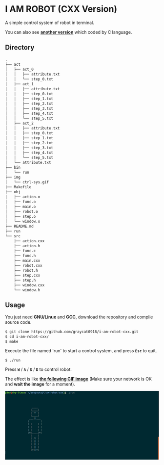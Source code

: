 # I AM ROBOT (CXX Version)

A simple control system of robot in terminal.

You can also see **[another version](https://github.com/graycat0918/i-am-robot)** which coded by C language.

## Directory

```shell
.
├── act
│   ├── act_0
│   │   ├── attribute.txt
│   │   └── step_0.txt
│   ├── act_1
│   │   ├── attribute.txt
│   │   ├── step_0.txt
│   │   ├── step_1.txt
│   │   ├── step_2.txt
│   │   ├── step_3.txt
│   │   ├── step_4.txt
│   │   └── step_5.txt
│   ├── act_2
│   │   ├── attribute.txt
│   │   ├── step_0.txt
│   │   ├── step_1.txt
│   │   ├── step_2.txt
│   │   ├── step_3.txt
│   │   ├── step_4.txt
│   │   └── step_5.txt
│   └── attribute.txt
├── bin
│   └── run
├── img
│   └── ctrl-sys.gif
├── Makefile
├── obj
│   ├── action.o
│   ├── func.o
│   ├── main.o
│   ├── robot.o
│   ├── step.o
│   └── window.o
├── README.md
├── run
└── src
    ├── action.cxx
    ├── action.h
    ├── func.c
    ├── func.h
    ├── main.cxx
    ├── robot.cxx
    ├── robot.h
    ├── step.cxx
    ├── step.h
    ├── window.cxx
    └── window.h
```

## Usage

You just need **GNU/Linux** and **GCC**, download the repository and complie source code.

```shell
$ git clone https://github.com/graycat0918/i-am-robot-cxx.git
$ cd i-am-robot-cxx/
$ make
```
Execute the file named 'run' to start a control system, and press **`Esc`** to quit.

```shell
$ ./run
```
Press **`W`** / **`A`** / **`S`** / **`D`** to control robot.

The effect is like **[the following GIF image](https://github.com/graycat0918/i-am-robot-cxx/blob/master/img/ctrl-sys.gif)** (Make sure your network is OK and **wait the image** for a moment).

![ctrl-sys.gif](./img/ctrl-sys.gif)
